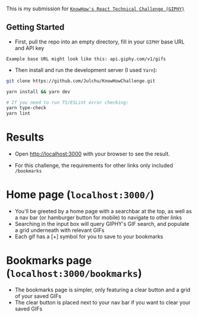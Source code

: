 This is my submission
for [`KnowHow's React Technical Challenge (GIPHY)`](https://docs.google.com/document/d/1pZX0b__1hmBFycxk5TLVfUwaz8LlpBvYjV-OsXpvlOw/edit#)

## Getting Started

* First, pull the repo into an empty directory, fill in your `GIPHY` base URL and API key

```
Example base URL might look like this: api.giphy.com/v1/gifs

```

* Then install and run the development server (I used `Yarn`):

```zsh
git clone https://github.com/Julchu/KnowHowChallenge.git

yarn install && yarn dev

# If you need to run TS/ESLint error checking:
yarn type-check
yarn lint
```

# Results

* Open [http://localhost:3000](http://localhost:3000) with your browser to see the result.

* For this challenge, the requirements for other links only included `/bookmarks`

# Home page (`localhost:3000/`)

* You'll be greeted by a home page with a searchbar at the top, as well as a nav bar (or hamburger button for mobile) to
  navigate to other links
* Searching in the input box will query GIPHY's GIF search, and populate a grid underneath with relevant GIFs
* Each gif has a [+] symbol for you to save to your bookmarks

# Bookmarks page (`localhost:3000/bookmarks`)

* The bookmarks page is simpler, only featuring a clear button and a grid of your saved GIFs
* The clear button is placed next to your nav bar if you want to clear your saved GIFs